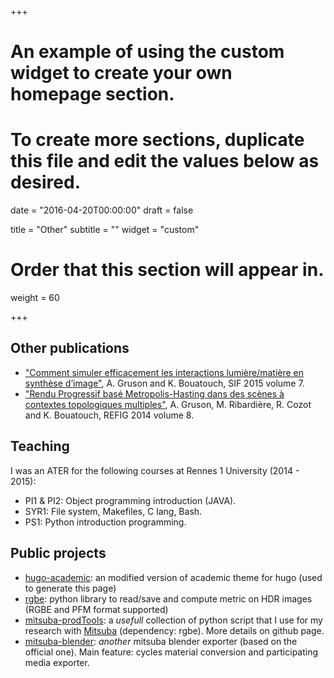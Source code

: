 +++
# An example of using the custom widget to create your own homepage section.
# To create more sections, duplicate this file and edit the values below as desired.

date = "2016-04-20T00:00:00"
draft = false

title = "Other"
subtitle = ""
widget = "custom"

# Order that this section will appear in.
weight = 60

+++

## Other publications

- ["Comment simuler efficacement les interactions lumière/matière en synthèse d’image"](http://www.societe-informatique-de-france.fr/wp-content/uploads/2015/12/1024-no7-Gruson-Bouatouch.pdf), A. Gruson and K. Bouatouch, SIF 2015 volume 7.
- ["Rendu Progressif basé Metropolis-Hasting dans des scènes à contextes topologiques multiples"](https://www.irit.fr/REFIG/index.php/refig/article/view/205), A. Gruson, M. Ribardière, R. Cozot and K. Bouatouch, REFIG 2014 volume 8.

## Teaching
I was an ATER for the following courses at Rennes 1 University (2014 - 2015):

- PI1 & PI2: Object programming introduction (JAVA).
- SYR1: File system, Makefiles, C lang, Bash.
- PS1: Python introduction programming.

## Public projects
- [hugo-academic](https://github.com/beltegeuse/hugo-academic): an modified version of academic theme for hugo (used to generate this page)
- [rgbe](https://github.com/beltegeuse/rgbe): python library to read/save and compute metric on HDR images (RGBE and PFM format supported)
- [mitsuba-prodTools](https://github.com/beltegeuse/mitsuba-prodTools): a *usefull* collection of python script that I use for my research with [Mitsuba](http://mitsuba-renderer.org/) (dependency: rgbe). More details on github page.
- [mitsuba-blender](https://github.com/beltegeuse/mitsuba-blender): *another* mitsuba blender exporter (based on the official one). Main feature: cycles material conversion and participating media exporter.

